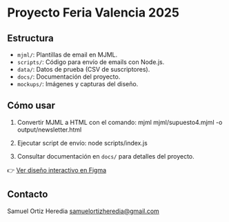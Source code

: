 # Proyecto Feria Valencia 2025

## Estructura

- `mjml/`: Plantillas de email en MJML.
- `scripts/`: Código para envío de emails con Node.js.
- `data/`: Datos de prueba (CSV de suscriptores).
- `docs/`: Documentación del proyecto.
- `mockups/`: Imágenes y capturas del diseño.

## Cómo usar

1. Convertir MJML a HTML con el comando:
mjml mjml/supuesto4.mjml -o output/newsletter.html

2. Ejecutar script de envío:
node scripts/index.js

3. Consultar documentación en `docs/` para detalles del proyecto.

👉 [Ver diseño interactivo en Figma](https://www.figma.com/design/M8KqpvKuSKdoHqbuzZXotw/Newsletter-GP-Cheste---Feria-Dos-Ruedas?node-id=0-1&m=dev&t=2rfAaS5zRrYmAN9Y-1)


## Contacto
Samuel Ortiz Heredia samuelortizheredia@gmail.com
